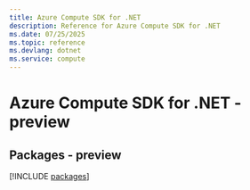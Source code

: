 ```yaml
---
title: Azure Compute SDK for .NET
description: Reference for Azure Compute SDK for .NET
ms.date: 07/25/2025
ms.topic: reference
ms.devlang: dotnet
ms.service: compute
---
```

# Azure Compute SDK for .NET - preview
## Packages - preview
[!INCLUDE [packages](compute-index.md)]